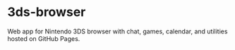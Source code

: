 # 3ds-browser
Web app for Nintendo 3DS browser with chat, games, calendar, and utilities hosted on GitHub Pages.
